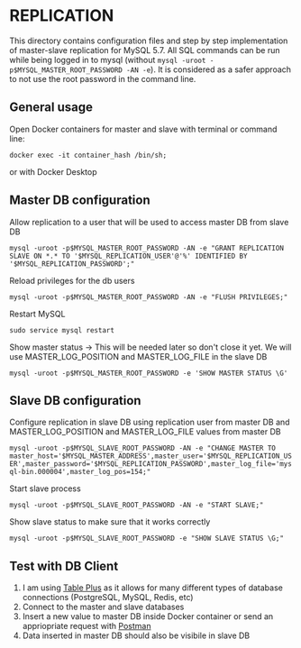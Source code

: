 # REPLICATION

This directory contains configuration files and step by step implementation of master-slave replication for MySQL 5.7.
All SQL commands can be run while being logged in to mysql (without `mysql -uroot -p$MYSQL_MASTER_ROOT_PASSWORD -AN -e`). It is considered as a safer approach to not use the root password in the command line.

## General usage

Open Docker containers for master and slave with terminal or command line:

`docker exec -it container_hash /bin/sh;`

or with Docker Desktop

## Master DB configuration

Allow replication to a user that will be used to access master DB from slave DB

`mysql -uroot -p$MYSQL_MASTER_ROOT_PASSWORD -AN -e "GRANT REPLICATION SLAVE ON *.* TO '$MYSQL_REPLICATION_USER'@'%' IDENTIFIED BY '$MYSQL_REPLICATION_PASSWORD';"`

Reload privileges for the db users

`mysql -uroot -p$MYSQL_MASTER_ROOT_PASSWORD -AN -e "FLUSH PRIVILEGES;"`

Restart MySQL

`sudo service mysql restart`

Show master status -> This will be needed later so don't close it yet. We will use MASTER_LOG_POSITION and MASTER_LOG_FILE in the slave DB

`mysql -uroot -p$MYSQL_MASTER_ROOT_PASSWORD -e 'SHOW MASTER STATUS \G'`

## Slave DB configuration

Configure replication in slave DB using replication user from master DB and MASTER_LOG_POSITION and MASTER_LOG_FILE values from master DB

`mysql -uroot -p$MYSQL_SLAVE_ROOT_PASSWORD -AN -e "CHANGE MASTER TO master_host='$MYSQL_MASTER_ADDRESS',master_user='$MYSQL_REPLICATION_USER',master_password='$MYSQL_REPLICATION_PASSWORD',master_log_file='mysql-bin.000004',master_log_pos=154;"`

Start slave process

`mysql -uroot -p$MYSQL_SLAVE_ROOT_PASSWORD -AN -e "START SLAVE;"`

Show slave status to make sure that it works correctly

`mysql -uroot -p$MYSQL_SLAVE_ROOT_PASSWORD -e "SHOW SLAVE STATUS \G;"`

## Test with DB Client

1. I am using [Table Plus](https://tableplus.com/) as it allows for many different types of database connections (PostgreSQL, MySQL, Redis, etc)
2. Connect to the master and slave databases
3. Insert a new value to master DB inside Docker container or send an appriopriate request with [Postman](https://www.postman.com/)
4. Data inserted in master DB should also be visibile in slave DB
